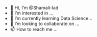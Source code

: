 - 👋 Hi, I’m @Shamali-lad
- 👀 I’m interested in ...
- 🌱 I’m currently learning Data Science...
- 💞️ I’m looking to collaborate on ...
- 📫 How to reach me ...

<!---
Shamali-lad/Shamali-lad is a ✨ special ✨ repository because its `README.md` (this file) appears on your GitHub profile.
You can click the Preview link to take a look at your changes.
--->
